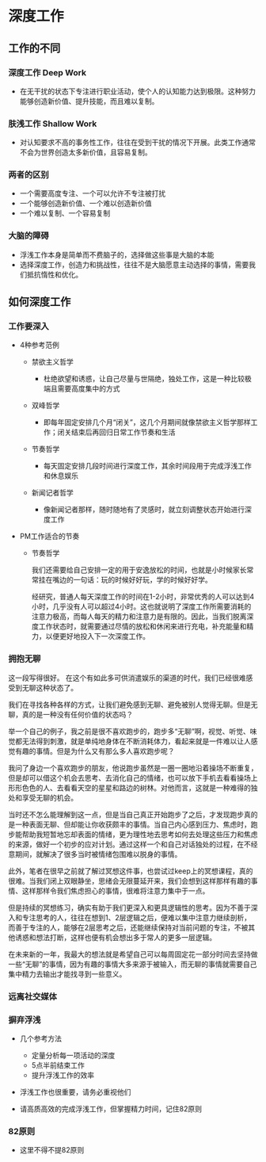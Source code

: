 # 深度工作

## 工作的不同

### 深度工作  Deep Work

- 在无干扰的状态下专注进行职业活动，使个人的认知能力达到极限。这种努力能够创造新价值、提升技能，而且难以复制。

### 肤浅工作   Shallow Work

- 对认知要求不高的事务性工作，往往在受到干扰的情况下开展。此类工作通常不会为世界创造太多新价值，且容易复制。

### 两者的区别

- 一个需要高度专注、一个可以允许不专注被打扰
- 一个能够创造新价值、一个难以创造新价值
- 一个难以复制、一个容易复制

### 大脑的障碍

- 浮浅工作本身是简单而不费脑子的，选择做这些事是大脑的本能
- 选择深度工作，创造力和挑战性，往往不是大脑愿意主动选择的事情，需要我们抵抗惰性和优化。

## 如何深度工作

### 工作要深入

- 4种参考范例

	- 禁欲主义哲学

		- 杜绝欲望和诱惑，让自己尽量与世隔绝，独处工作，这是一种比较极端且需要高度集中的方式

	- 双峰哲学

		- 即每年固定安排几个月“闭关”，这几个月期间就像禁欲主义哲学那样工作；闭关结束后再回归日常工作节奏和生活

	- 节奏哲学

		- 每天固定安排几段时间进行深度工作，其余时间段用于完成浮浅工作和休息娱乐

	- 新闻记者哲学

		- 像新闻记者那样，随时随地有了灵感时，就立刻调整状态开始进行深度工作

- PM工作适合的节奏

	- 节奏哲学

	  我们还需要给自己安排一定的用于安逸放松的时间，也就是小时候家长常常挂在嘴边的一句话：玩的时候好好玩，学的时候好好学。
	  
	  经研究，普通人每天深度工作的时间在1-2小时，非常优秀的人可以达到4小时，几乎没有人可以超过4小时。这也就说明了深度工作所需要消耗的注意力极高，而每人每天的精力和注意力是有限的。因此，当我们脱离深度工作状态时，就需要通过尽情的放松和休闲来进行充电，补充能量和精力，以便更好地投入下一次深度工作。
	  
### 拥抱无聊

这一段写得很好。
在这个有如此多可供消遣娱乐的渠道的时代，我们已经很难感受到无聊这种状态了。

我们在寻找各种各样的方式，让我们避免感到无聊、避免被别人觉得无聊。但是无聊，真的是一种没有任何价值的状态吗？

举一个自己的例子，我之前是很不喜欢跑步的，跑步多“无聊”啊，视觉、听觉、味觉都无法得到刺激，就是单纯地身体在不断消耗体力，看起来就是一件难以让人感觉有趣的事情。但是为什么又有那么多人喜欢跑步呢？

我问了身边一个喜欢跑步的朋友，他说跑步虽然是一圈一圈地沿着操场不断重复，但是却可以借这个机会去思考、去消化自己的情绪，也可以放下手机去看看操场上形形色色的人、去看看天空的星星和路边的树林。对他而言，这就是一种难得的独处和享受无聊的机会。

当时还不怎么能理解到这一点，但是当自己真正开始跑步了之后，才发现跑步真的是一种表面无聊、但却能让你收获颇丰的事情。当自己内心感到压力、焦虑时，跑步能帮助我短暂地忘却表面的情绪，更为理性地去思考如何去处理这些压力和焦虑的来源，做好一个初步的应对计划。通过这样一个和自己对话独处的过程，在不经意期间，就解决了很多当时被情绪包围难以脱身的事情。

此外，笔者在很早之前就了解过冥想这件事，也尝试过keep上的冥想课程，真的很难。当我们闭上双眼静坐，思绪会无限蔓延开来，我们会想到这样那样有趣的事情、这样那样令我们焦虑担心的事情，很难将注意力集中于一点。

但是持续的冥想练习，确实有助于我们更深入和更具逻辑性的思考。因为不善于深入和专注思考的人，往往在想到1、2层逻辑之后，便难以集中注意力继续剖析，而善于专注的人，能够在2层思考之后，还能继续保持对当前问题的专注，不被其他诱惑和想法打断，这样也便有机会想出多于常人的更多一层逻辑。

在未来新的一年，我最大的想法就是希望自己可以每周固定花一部分时间去坚持做一些“无聊”的事情，因为有趣的事情大多来源于被输入，而无聊的事情就需要自己集中精力去输出才能找寻到一些意义。


### 远离社交媒体

### 摒弃浮浅

- 几个参考方法

	- 定量分析每一项活动的深度
	- 5点半前结束工作
	- 提升浮浅工作的效率

- 浮浅工作也很重要，请务必重视他们
- 请高质高效的完成浮浅工作，但掌握精力时间，记住82原则

### 82原则

- 这里不得不提82原则

